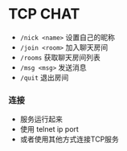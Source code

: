 # TCP CHAT

+ `/nick <name>` 设置自己的昵称
+ `/join <room>` 加入聊天房间
+ `/rooms` 获取聊天房间列表
+ `/msg <msg>` 发送消息
+ `/quit` 退出房间

### 连接
+ 服务运行起来
+ 使用 telnet ip port
+ 或者使用其他方式连接TCP服务